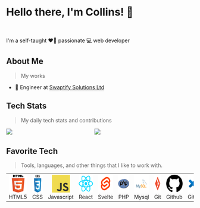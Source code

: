 # Hello there, I'm Collins! 👋


<br />

I'm a self-taught ❤️‍🔥 passionate 💻 web developer 

<h2 align="left" id="about">About Me</h2>

> My works


- 💼 Engineer at [Swaptify Solutions Ltd](http://swaptify.com)

<h2 align="left" id="macropower-tech">Tech Stats</h2>

> My daily tech stats and contributions

<img align="left" width="47%" src="https://github-readme-stats.vercel.app/api?username=colin-nwk&show_icons=true&theme=highcontrast&count_private=true"/>

<img  width="47%" src="https://github-readme-stats.vercel.app/api/top-langs/?username=colin-nwk&layout=compact"/>

<h2 align="left" id="macropower-tech">Favorite Tech</h2>

> Tools, languages, and other things that I like to work with.

<table>
  <tr>
    <td align="center" width="96">
        <img src="https://raw.githubusercontent.com/github/explore/80688e429a7d4ef2fca1e82350fe8e3517d3494d/topics/html/html.png" width="48" height="48" alt="HTML5" />
      <br>HTML5
    </td>
    <td align="center" width="96">
        <img src="https://raw.githubusercontent.com/github/explore/80688e429a7d4ef2fca1e82350fe8e3517d3494d/topics/css/css.png" width="48" height="48" alt="CSS" />
      <br>CSS
    </td>
    <td align="center" width="96">
        <img src="https://raw.githubusercontent.com/github/explore/80688e429a7d4ef2fca1e82350fe8e3517d3494d/topics/javascript/javascript.png" width="48" height="48" alt="Javascript" />
      <br>Javascript
    </td>
    <td align="center" width="96">
        <img src="./img/react-svgrepo-com.svg" width="48" height="48" alt="react" />
      <br>React
    </td>
    <td align="center" width="96">
        <img src="./img/svelte-svgrepo-com.svg" width="48" height="48" alt="svelte" />
      <br>Svelte
    </td>
    <td align="center" width="96">
        <img src="./img/php-svgrepo-com.svg" width="48" height="48" alt="php" />
      <br>PHP
    </td>
    <td align="center" width="96">
        <img src="./img/mysql-logo-svgrepo-com.svg" width="48" height="48" alt="mysql" />
      <br>Mysql
    </td>
    <td align="center" width="96">
        <img src="./img/git-svgrepo-com.svg" width="48" height="48" alt="git" />
      <br>Git
    </td>
    <td align="center" width="96">
        <img src="./img/github-svgrepo-com.svg" width="48" height="48" alt="github" style="color:white" />
      <br>Github
    </td>
     <td align="center" width="96">
        <img src="./img/vscode-svgrepo-com.svg" width="48" height="48" alt="github" style="color:white" />
      <br>Github
    </td>
  </tr>
</table>
